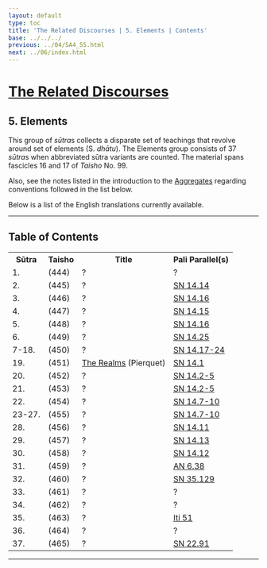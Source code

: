 ```yaml
---
layout: default
type: toc
title: 'The Related Discourses | 5. Elements | Contents'
base: ../../../
previous: ../04/SA4_55.html
next: ../06/index.html
---
```


# [The Related Discourses](../index.html)
## 5. Elements

<div class="intro"><p>This group of <em>sūtra</em>s collects a disparate set of teachings that revolve around set of elements (S. <em>dhātu</em>). The Elements group consists of 37 <em>sūtra</em>s when abbreviated sūtra variants are counted. The material spans fascicles 16 and 17 of <cite>Taisho</cite> No. 99.</p>

<p>Also, see the notes listed in the introduction to the <a href="../01/index.html" target="_blank">Aggregates</a> regarding conventions followed in the list below.</p>

<p>Below is a list of the English translations currently available.</p></div>

<hr/>

<h2>Table of Contents</h2>

<table class="ma-toc">
  <th>Sūtra</th>
  <th>Taisho</th>
  <th>Title</th>
  <th>Pali Parallel(s)</th>
  <tr>
    <td>1.</td>
    <td>(444)</td>
    <td><a href="SA5_1.html"></a>?</td>
    <td><a href="https://suttacentral.net/sn56.11" target="_blank"></a>?</td>
  </tr>
  <tr>
    <td>2.</td>
    <td>(445)</td>
    <td><a href="SA5_2.html"></a>?</td>
    <td><a href="https://suttacentral.net/sn14.14" target="_blank">SN 14.14</a></td>
  </tr>
  <tr>
    <td>3.</td>
    <td>(446)</td>
    <td><a href="SA5_3.html"></a>?</td>
    <td><a href="https://suttacentral.net/sn14.16" target="_blank">SN 14.16</a></td>
  </tr>
  <tr>
    <td>4.</td>
    <td>(447)</td>
    <td><a href="SA5_4.html"></a>?</td>
    <td><a href="https://suttacentral.net/sn14.15" target="_blank">SN 14.15</a></td>
  </tr>
  <tr>
    <td>5.</td>
    <td>(448)</td>
    <td><a href="SA5_5.html"></a>?</td>
    <td><a href="https://suttacentral.net/sn14.16" target="_blank">SN 14.16</a></td>
  </tr>
  <tr>
    <td>6.</td>
    <td>(449)</td>
    <td><a href="SA5_6.html"></a>?</td>
    <td><a href="https://suttacentral.net/sn14.25" target="_blank">SN 14.25</a></td>
  </tr>
  <tr>
    <td>7-18.</td>
    <td>(450)</td>
    <td><a href="SA5_7-18.html"></a>?</td>
    <td><a href="https://suttacentral.net/sn14.17" target="_blank">SN 14.17-24</a></td>
  </tr>
  <tr>
    <td>19.</td>
    <td>(451)</td>
    <td><a href="https://suttacentral.net/sa451/en/pierquet" target="_blank">The Realms</a> (Pierquet)</td>
    <td><a href="https://suttacentral.net/sn14.1" target="_blank">SN 14.1</a></td>
  </tr>
  <tr>
    <td>20.</td>
    <td>(452)</td>
    <td><a href="SA5_20.html"></a>?</td>
    <td><a href="https://suttacentral.net/sn14.2" target="_blank">SN 14.2-5</a></td>
  </tr>
  <tr>
    <td>21.</td>
    <td>(453)</td>
    <td><a href="SA5_21.html"></a>?</td>
    <td><a href="https://suttacentral.net/sn14.2" target="_blank">SN 14.2-5</a></td>
  </tr>
  <tr>
    <td>22.</td>
    <td>(454)</td>
    <td><a href="SA5_22.html"></a>?</td>
    <td><a href="https://suttacentral.net/sn14.7" target="_blank">SN 14.7-10</a></td>
  </tr>
  <tr>
    <td>23-27.</td>
    <td>(455)</td>
    <td><a href="SA5_23-27.html"></a>?</td>
    <td><a href="https://suttacentral.net/sn14.7" target="_blank">SN 14.7-10</a></td>
  </tr>
  <tr>
    <td>28.</td>
    <td>(456)</td>
    <td><a href="SA5_28.html"></a>?</td>
    <td><a href="https://suttacentral.net/sn14.11" target="_blank">SN 14.11</a></td>
  </tr>
  <tr>
    <td>29.</td>
    <td>(457)</td>
    <td><a href="SA5_29.html"></a>?</td>
    <td><a href="https://suttacentral.net/sn14.13" target="_blank">SN 14.13</a></td>
  </tr>
  <tr>
    <td>30.</td>
    <td>(458)</td>
    <td><a href="SA5_30.html"></a>?</td>
    <td><a href="https://suttacentral.net/sn14.12" target="_blank">SN 14.12</a></td>
  </tr>
  <tr>
    <td>31.</td>
    <td>(459)</td>
    <td><a href="SA5_31.html"></a>?</td>
    <td><a href="https://suttacentral.net/an6.38" target="_blank">AN 6.38</a></td>
  </tr>
  <tr>
    <td>32.</td>
    <td>(460)</td>
    <td><a href="SA5_32.html"></a>?</td>
    <td><a href="https://suttacentral.net/sn35.129" target="_blank">SN 35.129</a></td>
  </tr>
  <tr>
    <td>33.</td>
    <td>(461)</td>
    <td><a href="SA5_33.html"></a>?</td>
    <td><a href="https://suttacentral.net/sn56.11" target="_blank"></a>?</td>
  </tr>
  <tr>
    <td>34.</td>
    <td>(462)</td>
    <td><a href="SA5_34.html"></a>?</td>
    <td><a href="https://suttacentral.net/sn56.11" target="_blank"></a>?</td>
  </tr>
  <tr>
    <td>35.</td>
    <td>(463)</td>
    <td><a href="SA5_35.html"></a>?</td>
    <td><a href="https://suttacentral.net/iti51" target="_blank">Iti 51</a></td>
  </tr>
  <tr>
    <td>36.</td>
    <td>(464)</td>
    <td><a href="SA5_36.html"></a>?</td>
    <td><a href="https://suttacentral.net/sn56.11" target="_blank"></a>?</td>
  </tr>
  <tr>
    <td>37.</td>
    <td>(465)</td>
    <td><a href="SA5_37.html"></a>?</td>
    <td><a href="https://suttacentral.net/sn22.91" target="_blank">SN 22.91</a></td>
  </tr>
</table>

<hr/>